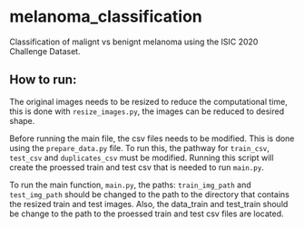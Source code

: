 # melanoma_classification
Classification of malignt vs benignt melanoma using the ISIC 2020 Challenge Dataset.

## How to run:
The original images needs to be resized to reduce the computational time, this is done with `resize_images.py`, the images can be reduced to desired shape.

Before running the main file, the csv files needs to be modified. This is done using the `prepare_data.py` file. To run this, the pathway for `train_csv`, `test_csv` and `duplicates_csv` must be modified. Running this script will create the proessed train and test csv that is needed to run `main.py`. 

To run the main function, `main.py`, the paths: `train_img_path` and `test_img_path` should be changed to the path to the directory that contains the resized train and test images.
Also, the data_train and test_train should be change to the path to the proessed train and test csv files are located.
